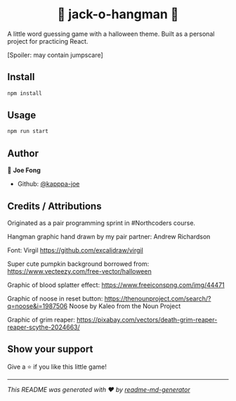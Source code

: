 <h1 align="center"> 🎃 jack-o-hangman 🎃 </h1>

A little word guessing game with a halloween theme. Built as a personal project for practicing React.

[Spoiler: may contain jumpscare]

## Install

```sh
npm install
```

## Usage

```sh
npm run start
```

## Author

👤 **Joe Fong**

- Github: [@kapppa-joe](https://github.com/kapppa-joe)

## Credits / Attributions

Originated as a pair programming sprint in #Northcoders course.

Hangman graphic hand drawn by my pair partner: Andrew Richardson

Font: Virgil
https://github.com/excalidraw/virgil

Super cute pumpkin background borrowed from:
https://www.vecteezy.com/free-vector/halloween

Graphic of blood splatter effect:
https://www.freeiconspng.com/img/44471

Graphic of noose in reset button:
https://thenounproject.com/search/?q=noose&i=1987506
Noose by Kaleo from the Noun Project

Graphic of grim reaper:
https://pixabay.com/vectors/death-grim-reaper-reaper-scythe-2024663/

## Show your support

Give a ⭐️ if you like this little game!

---

_This README was generated with ❤️ by [readme-md-generator](https://github.com/kefranabg/readme-md-generator)_
